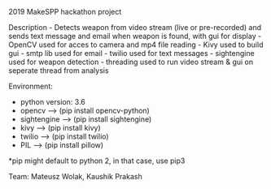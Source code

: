 2019 MakeSPP hackathon project

Description
	- Detects weapon from video stream (live or pre-recorded) and
	  sends text message and email when weapon is found, with gui 
	  for display
	- OpenCV used for acces to camera and mp4 file reading
	- Kivy used to build gui
	- smtp lib used for email
	- twilio used for text messages
	- sightengine used for weapon detection
	- threading used to run video stream & gui on seperate thread from analysis

Environment:
- python version: 3.6
- opencv                --> (pip install opencv-python)
- sightengine           --> (pip install sightengine)
- kivy                  --> (pip install kivy)
- twilio                --> (pip install twilio)
- PIL                   --> (pip install pillow)

*pip might default to python 2, in that case, use pip3

Team:
Mateusz Wolak, Kaushik Prakash